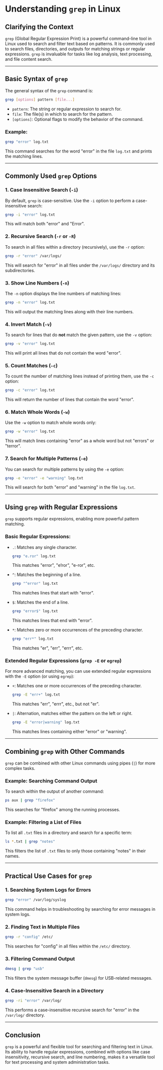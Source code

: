 # Understanding `grep` in Linux

## Clarifying the Context
`grep` (Global Regular Expression Print) is a powerful command-line tool in Linux used to search and filter text based on patterns. It is commonly used to search files, directories, and outputs for matching strings or regular expressions. `grep` is invaluable for tasks like log analysis, text processing, and file content search.

---

## Basic Syntax of `grep`
The general syntax of the `grep` command is:
```bash
grep [options] pattern [file...]
```
- `pattern`: The string or regular expression to search for.
- `file`: The file(s) in which to search for the pattern.
- `[options]`: Optional flags to modify the behavior of the command.

### Example:
```bash
grep "error" log.txt
```
This command searches for the word "error" in the file `log.txt` and prints the matching lines.

---

## Commonly Used `grep` Options

### 1. Case Insensitive Search (`-i`)
By default, `grep` is case-sensitive. Use the `-i` option to perform a case-insensitive search:
```bash
grep -i "error" log.txt
```
This will match both "error" and "Error".

### 2. Recursive Search (`-r` or `-R`)
To search in all files within a directory (recursively), use the `-r` option:
```bash
grep -r "error" /var/logs/
```
This will search for "error" in all files under the `/var/logs/` directory and its subdirectories.

### 3. Show Line Numbers (`-n`)
The `-n` option displays the line numbers of matching lines:
```bash
grep -n "error" log.txt
```
This will output the matching lines along with their line numbers.

### 4. Invert Match (`-v`)
To search for lines that do **not** match the given pattern, use the `-v` option:
```bash
grep -v "error" log.txt
```
This will print all lines that do not contain the word "error".

### 5. Count Matches (`-c`)
To count the number of matching lines instead of printing them, use the `-c` option:
```bash
grep -c "error" log.txt
```
This will return the number of lines that contain the word "error".

### 6. Match Whole Words (`-w`)
Use the `-w` option to match whole words only:
```bash
grep -w "error" log.txt
```
This will match lines containing "error" as a whole word but not "errors" or "terror".

### 7. Search for Multiple Patterns (`-e`)
You can search for multiple patterns by using the `-e` option:
```bash
grep -e "error" -e "warning" log.txt
```
This will search for both "error" and "warning" in the file `log.txt`.

---

## Using `grep` with Regular Expressions
`grep` supports regular expressions, enabling more powerful pattern matching.

### Basic Regular Expressions:
- `.`: Matches any single character.
  ```bash
  grep "e.ror" log.txt
  ```
  This matches "error", "e!ror", "e-ror", etc.

- `^`: Matches the beginning of a line.
  ```bash
  grep "^error" log.txt
  ```
  This matches lines that start with "error".

- `$`: Matches the end of a line.
  ```bash
  grep "error$" log.txt
  ```
  This matches lines that end with "error".

- `*`: Matches zero or more occurrences of the preceding character.
  ```bash
  grep "err*" log.txt
  ```
  This matches "er", "err", "errr", etc.

### Extended Regular Expressions (`grep -E` or `egrep`)
For more advanced matching, you can use extended regular expressions with the `-E` option (or using `egrep`):
- `+`: Matches one or more occurrences of the preceding character.
  ```bash
  grep -E "err+" log.txt
  ```
  This matches "err", "errr", etc., but not "er".

- `|`: Alternation, matches either the pattern on the left or right.
  ```bash
  grep -E "error|warning" log.txt
  ```
  This matches lines containing either "error" or "warning".

---

## Combining `grep` with Other Commands
`grep` can be combined with other Linux commands using pipes (`|`) for more complex tasks.

### Example: Searching Command Output
To search within the output of another command:
```bash
ps aux | grep "firefox"
```
This searches for "firefox" among the running processes.

### Example: Filtering a List of Files
To list all `.txt` files in a directory and search for a specific term:
```bash
ls *.txt | grep "notes"
```
This filters the list of `.txt` files to only those containing "notes" in their names.

---

## Practical Use Cases for `grep`

### 1. Searching System Logs for Errors
```bash
grep "error" /var/log/syslog
```
This command helps in troubleshooting by searching for error messages in system logs.

### 2. Finding Text in Multiple Files
```bash
grep -r "config" /etc/
```
This searches for "config" in all files within the `/etc/` directory.

### 3. Filtering Command Output
```bash
dmesg | grep "usb"
```
This filters the system message buffer (`dmesg`) for USB-related messages.

### 4. Case-Insensitive Search in a Directory
```bash
grep -ri "error" /var/log/
```
This performs a case-insensitive recursive search for "error" in the `/var/log/` directory.

---

## Conclusion
`grep` is a powerful and flexible tool for searching and filtering text in Linux. Its ability to handle regular expressions, combined with options like case insensitivity, recursive search, and line numbering, makes it a versatile tool for text processing and system administration tasks.